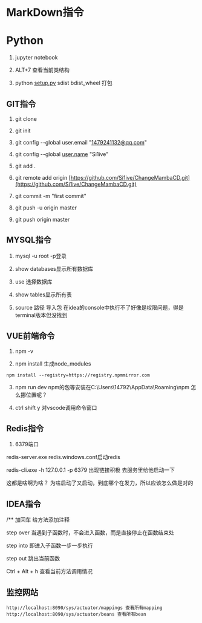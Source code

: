 # MarkDown指令


# Python

1. jupyter notebook

2. ALT+7 查看当前类结构

3. python [setup.py](http://setup.py/) sdist bdist_wheel 打包

## GIT指令

1. git clone

2. git init

3. git config --global user.email "[1479241132@qq.com](http://mailto:1479241132@qq.com/)"

4. git config --global [user.name](http://user.name/) "Si1ive"

5. git add .

6. git remote add origin [https://github.com/Si1ive/ChangeMambaCD.git](https://github.com/Si1ive/ChangeMambaCD.git)

7. git commit -m "first commit"

8. git push -u origin master

9. git push origin master

## MYSQL指令

1. mysql -u root -p登录

2. show databases显示所有数据库

3. use 选择数据库

4. show tables显示所有表

5. source 路径 导入包 在idea的console中执行不了好像是权限问题，得是terminal版本但没找到

## VUE前端命令

1. npm -v

2. npm install 生成node_modules

```
npm install --registry=https://registry.npmmirror.com
```

3. npm run dev npm的包等安装在C:\Users\14792\AppData\Roaming\npm 怎么挪位置呢？

4. ctrl shift y 对vscode调用命令窗口

## Redis指令

1. 6379端口

redis-server.exe redis.windows.conf启动redis

redis-cli.exe -h 127.0.0.1 -p 6379 出现链接积极 去服务里给他启动一下

这都是啥啊为啥？ 为啥启动了又启动，到底哪个在发力，所以应该怎么做是对的

## IDEA指令

/** 加回车 给方法添加注释

step over 当遇到子函数时，不会进入函数，而是直接停止在函数结束处

step into 即进入子函数一步一步执行

step out 跳出当前函数

Ctrl + Alt + h 查看当前方法调用情况

## 监控网站

```
http://localhost:8090/sys/actuator/mappings 查看所有mapping
http://localhost:8090/sys/actuator/beans 查看所有bean
```